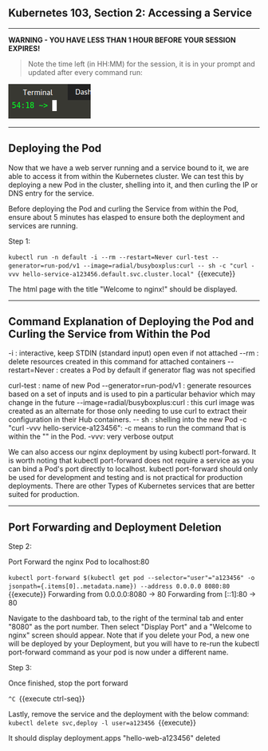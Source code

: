 ## Kubernetes 103, Section 2: Accessing a Service
---

**WARNING - YOU HAVE LESS THAN 1 HOUR BEFORE YOUR SESSION EXPIRES!**

>Note the time left (in HH:MM) for the session, it is in your prompt and updated after every command run:

![Terminal Time Remaining](./assets/term-expire.png)

---

## Deploying the Pod 

Now that we have a web server running and a service bound to it, we are able to access it from within the Kubernetes cluster. We can test this by deploying a new Pod in the cluster, shelling into it, and then curling the IP or DNS entry for the service.


Before deploying the Pod and curling the Service from within the Pod, ensure about 5 minutes has elasped to ensure both the deployment and services are running. 

Step 1: 

`kubectl run -n default -i --rm --restart=Never curl-test --generator=run-pod/v1 --image=radial/busyboxplus:curl -- sh -c "curl -vvv hello-service-a123456.default.svc.cluster.local"
`{{execute}}

The html page with the title "Welcome to nginx!" should be displayed. 

---

## Command Explanation of Deploying the Pod and Curling the Service from Within the Pod

-i : interactive, keep STDIN (standard input) open even if not attached
--rm : delete resources created in this command for attached containers
--restart=Never : creates a Pod by default if generator flag was not specified

curl-test : name of new Pod
--generator=run-pod/v1 : generate resources based on a set of inputs and is used to pin a particular behavior which may change in the future
--image=radial/busyboxplus:curl : this curl image was created as an alternate for those only needing to use curl to extract their configuration in their Hub containers.
-- sh : shelling into the new Pod
-c "curl -vvv hello-service-a123456": -c means to run the command that is within the "" in the Pod.
-vvv: very verbose output

We can also access our nginx deployment by using kubectl port-forward. It is worth noting that kubectl port-forward does not require a service as you can bind a Pod's port directly to localhost. kubectl port-forward should only be used for development and testing and is not practical for production deployments. There are other Types of Kubernetes services that are better suited for production.

---

## Port Forwarding and Deployment Deletion

Step 2:

Port Forward the nginx Pod to localhost:80

`kubectl port-forward $(kubectl get pod --selector="user"="a123456" -o jsonpath={.items[0]..metadata.name}) --address 0.0.0.0 8080:80
`{{execute}}
Forwarding from 0.0.0.0:8080 -> 80 Forwarding from [::1]:80 -> 80

Navigate to the dashboard tab, to the right of the terminal tab and enter "8080" as the port number. Then select "Display Port" and a "Welcome to nginx" screen should appear. Note that if you delete your Pod, a new one will be deployed by your Deployment, but you will have to re-run the kubectl port-forward command as your pod is now under a different name. 


Step 3:

Once finished, stop the port forward 

`^C
`{{execute ctrl-seq}}


Lastly, remove the service and the deployment with the below command:
`kubectl delete svc,deploy -l user=a123456
`{{execute}}

It should display deployment.apps "hello-web-a123456" deleted
